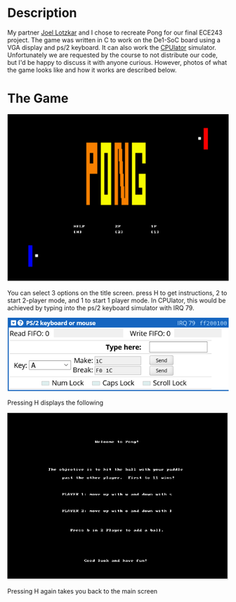 # Description
My partner [Joel Lotzkar](https://github.com/jlotzkar) and I chose to recreate Pong for our final ECE243 project. The game was written in C to work on the De1-SoC board using a VGA display and ps/2 keyboard. It can also work the [CPUlator](https://cpulator.01xz.net/?sys=arm-de1soc) simulator. Unfortunately we are requested by the course to not distribute our code, but I'd be happy to discuss it with anyone curious. However, photos of what the game looks like and how it works are described below. 

# The Game
![](media/PongTitleScreen.png)

You can select 3 options on the title screen. press H to get instructions, 2 to start 2-player mode, and 1 to start 1 player mode. In CPUlator, this would be achieved by typing into the ps/2 keyboard simulator with IRQ 79. 

![](media/ps279.png)

Pressing H displays the following

![](media/hscreen.png)

Pressing H again takes you back to the main screen







